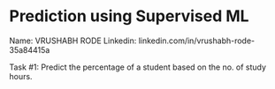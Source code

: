 # Prediction using Supervised ML

Name: VRUSHABH RODE
Linkedin: linkedin.com/in/vrushabh-rode-35a84415a

Task #1: Predict the percentage of a student based on the no. of study hours.


